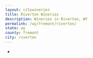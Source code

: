 ```yaml
---
layout: citywineries
title: Riverton Wineries
description: Wineries in Riverton, WY
permalink: /wy/fremont/riverton/
state: wy
county: fremont
city: riverton
---
```

-
